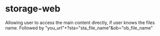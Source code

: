 # storage-web
Allowing user to access the main content directly, if user knows the files name. Followed by "you_url"+?sta="sta_file_name"&ob="ob_file_name" 
